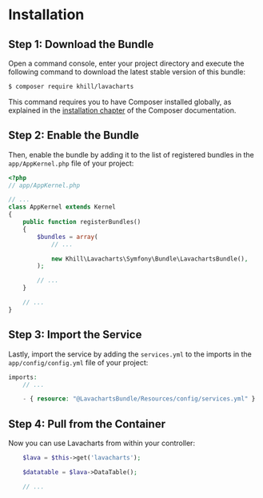 Installation
============

Step 1: Download the Bundle
---------------------------

Open a command console, enter your project directory and execute the
following command to download the latest stable version of this bundle:

```bash
$ composer require khill/lavacharts
```

This command requires you to have Composer installed globally, as explained
in the [installation chapter](https://getcomposer.org/doc/00-intro.md)
of the Composer documentation.

Step 2: Enable the Bundle
-------------------------

Then, enable the bundle by adding it to the list of registered bundles
in the `app/AppKernel.php` file of your project:

```php
<?php
// app/AppKernel.php

// ...
class AppKernel extends Kernel
{
    public function registerBundles()
    {
        $bundles = array(
            // ...

            new Khill\Lavacharts\Symfony\Bundle\LavachartsBundle(),
        );

        // ...
    }

    // ...
}
```

Step 3: Import the Service
-------------------------

Lastly, import the service by adding the `services.yml` to the imports
in the `app/config/config.yml` file of your project:

```php
imports:
    // ...

    - { resource: "@LavachartsBundle/Resources/config/services.yml" }

```

Step 4: Pull from the Container
-------------------------

Now you can use Lavacharts from within your controller:

```php
    $lava = $this->get('lavacharts');

    $datatable = $lava->DataTable();

    // ...
```
